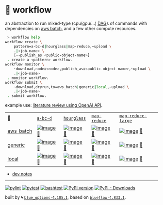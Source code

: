 # 📜 workflow

an abstraction to run mixed-type (cpu/gpu/...) [DAG](https://networkx.org/documentation/stable/reference/classes/digraph.html)s of commands with dependencies on [aws batch](https://aws.amazon.com/batch/), and a few other compute resources.

```bash
 > workflow help
workflow create \
	pattern=a-bc-d|hourglass|map-reduce,~upload \
	.|<job-name> \
	[--publish_as <public-object-name>]
 . create a <pattern> workflow.
workflow monitor \
	~download,node=<node>,publish_as=<public-object-name>,~upload \
	.|<job-name>
 . monitor workflow.
workflow submit \
	~download,dryrun,to=aws_batch|generic|local,~upload \
	.|<job-name>
 . submit workflow.
```

example use: [literature review using OpenAI API](https://github.com/kamangir/openai-commands/tree/main/openai_commands/literature_review).

|   |   |   |   |   |
| --- | --- | --- | --- | --- |
| 📜 | [`a-bc-d`](./patterns/a-bc-d.dot) | [`hourglass`](./patterns/hourglass.dot) | [`map-reduce`](./patterns/map-reduce.dot) | [`map-reduce-large`](./patterns/map-reduce-large.dot) |
| [aws_batch](./runners/aws_batch.py) | [![image](https://kamangir-public.s3.ca-central-1.amazonaws.com/aws_batch-a-bc-d/workflow.gif?raw=true&random=1pjwR6XuNlubS9m8)](https://kamangir-public.s3.ca-central-1.amazonaws.com/aws_batch-a-bc-d/workflow.gif?raw=true&random=1pjwR6XuNlubS9m8) [🔗](https://kamangir-public.s3.ca-central-1.amazonaws.com/aws_batch-a-bc-d/workflow.gif?raw=true&random=1pjwR6XuNlubS9m8) | [![image](https://kamangir-public.s3.ca-central-1.amazonaws.com/aws_batch-hourglass/workflow.gif?raw=true&random=QjF4Oqae0Ix88ZcD)](https://kamangir-public.s3.ca-central-1.amazonaws.com/aws_batch-hourglass/workflow.gif?raw=true&random=QjF4Oqae0Ix88ZcD) [🔗](https://kamangir-public.s3.ca-central-1.amazonaws.com/aws_batch-hourglass/workflow.gif?raw=true&random=QjF4Oqae0Ix88ZcD) | [![image](https://kamangir-public.s3.ca-central-1.amazonaws.com/aws_batch-map-reduce/workflow.gif?raw=true&random=DfGxu00iAKR6rKLS)](https://kamangir-public.s3.ca-central-1.amazonaws.com/aws_batch-map-reduce/workflow.gif?raw=true&random=DfGxu00iAKR6rKLS) [🔗](https://kamangir-public.s3.ca-central-1.amazonaws.com/aws_batch-map-reduce/workflow.gif?raw=true&random=DfGxu00iAKR6rKLS) | [![image](https://kamangir-public.s3.ca-central-1.amazonaws.com/aws_batch-map-reduce-large/workflow.gif?raw=true&random=EAHXVAt3EsXCWhBy)](https://kamangir-public.s3.ca-central-1.amazonaws.com/aws_batch-map-reduce-large/workflow.gif?raw=true&random=EAHXVAt3EsXCWhBy) [🔗](https://kamangir-public.s3.ca-central-1.amazonaws.com/aws_batch-map-reduce-large/workflow.gif?raw=true&random=EAHXVAt3EsXCWhBy) |
| [generic](./runners/generic.py) | [![image](https://kamangir-public.s3.ca-central-1.amazonaws.com/generic-a-bc-d/workflow.gif?raw=true&random=9VyN0XDHDP9NNKC9)](https://kamangir-public.s3.ca-central-1.amazonaws.com/generic-a-bc-d/workflow.gif?raw=true&random=9VyN0XDHDP9NNKC9) [🔗](https://kamangir-public.s3.ca-central-1.amazonaws.com/generic-a-bc-d/workflow.gif?raw=true&random=9VyN0XDHDP9NNKC9) | [![image](https://kamangir-public.s3.ca-central-1.amazonaws.com/generic-hourglass/workflow.gif?raw=true&random=wq7ZQBHF8sFdbi4w)](https://kamangir-public.s3.ca-central-1.amazonaws.com/generic-hourglass/workflow.gif?raw=true&random=wq7ZQBHF8sFdbi4w) [🔗](https://kamangir-public.s3.ca-central-1.amazonaws.com/generic-hourglass/workflow.gif?raw=true&random=wq7ZQBHF8sFdbi4w) | [![image](https://kamangir-public.s3.ca-central-1.amazonaws.com/generic-map-reduce/workflow.gif?raw=true&random=BFH7tlxeTSumUqUv)](https://kamangir-public.s3.ca-central-1.amazonaws.com/generic-map-reduce/workflow.gif?raw=true&random=BFH7tlxeTSumUqUv) [🔗](https://kamangir-public.s3.ca-central-1.amazonaws.com/generic-map-reduce/workflow.gif?raw=true&random=BFH7tlxeTSumUqUv) | [![image](https://kamangir-public.s3.ca-central-1.amazonaws.com/generic-map-reduce-large/workflow.gif?raw=true&random=BFUqQ3HqX4Ml71zF)](https://kamangir-public.s3.ca-central-1.amazonaws.com/generic-map-reduce-large/workflow.gif?raw=true&random=BFUqQ3HqX4Ml71zF) [🔗](https://kamangir-public.s3.ca-central-1.amazonaws.com/generic-map-reduce-large/workflow.gif?raw=true&random=BFUqQ3HqX4Ml71zF) |
| [local](./runners/local.py) | [![image](https://kamangir-public.s3.ca-central-1.amazonaws.com/local-a-bc-d/workflow.gif?raw=true&random=u3cXO89lGei3OSEk)](https://kamangir-public.s3.ca-central-1.amazonaws.com/local-a-bc-d/workflow.gif?raw=true&random=u3cXO89lGei3OSEk) [🔗](https://kamangir-public.s3.ca-central-1.amazonaws.com/local-a-bc-d/workflow.gif?raw=true&random=u3cXO89lGei3OSEk) | [![image](https://kamangir-public.s3.ca-central-1.amazonaws.com/local-hourglass/workflow.gif?raw=true&random=0OJqLSYWljCPPzEp)](https://kamangir-public.s3.ca-central-1.amazonaws.com/local-hourglass/workflow.gif?raw=true&random=0OJqLSYWljCPPzEp) [🔗](https://kamangir-public.s3.ca-central-1.amazonaws.com/local-hourglass/workflow.gif?raw=true&random=0OJqLSYWljCPPzEp) | [![image](https://kamangir-public.s3.ca-central-1.amazonaws.com/local-map-reduce/workflow.gif?raw=true&random=wBlbg8UCevVXgk8k)](https://kamangir-public.s3.ca-central-1.amazonaws.com/local-map-reduce/workflow.gif?raw=true&random=wBlbg8UCevVXgk8k) [🔗](https://kamangir-public.s3.ca-central-1.amazonaws.com/local-map-reduce/workflow.gif?raw=true&random=wBlbg8UCevVXgk8k) | [![image](https://kamangir-public.s3.ca-central-1.amazonaws.com/local-map-reduce-large/workflow.gif?raw=true&random=TnyoiOZbissKKgS5)](https://kamangir-public.s3.ca-central-1.amazonaws.com/local-map-reduce-large/workflow.gif?raw=true&random=TnyoiOZbissKKgS5) [🔗](https://kamangir-public.s3.ca-central-1.amazonaws.com/local-map-reduce-large/workflow.gif?raw=true&random=TnyoiOZbissKKgS5) |

- [dev notes](https://arash-kamangir.medium.com/%EF%B8%8F-openai-experiments-54-e49117dc69ef)

---


[![pylint](https://github.com/kamangir/notebooks-and-scripts/actions/workflows/pylint.yml/badge.svg)](https://github.com/kamangir/notebooks-and-scripts/actions/workflows/pylint.yml) [![pytest](https://github.com/kamangir/notebooks-and-scripts/actions/workflows/pytest.yml/badge.svg)](https://github.com/kamangir/notebooks-and-scripts/actions/workflows/pytest.yml) [![bashtest](https://github.com/kamangir/notebooks-and-scripts/actions/workflows/bashtest.yml/badge.svg)](https://github.com/kamangir/notebooks-and-scripts/actions/workflows/bashtest.yml) [![PyPI version](https://img.shields.io/pypi/v/notebooks-and-scripts.svg)](https://pypi.org/project/notebooks-and-scripts/) [![PyPI - Downloads](https://img.shields.io/pypi/dd/notebooks-and-scripts)](https://pypistats.org/packages/notebooks-and-scripts)

built by 🌀 [`blue_options-4.185.1`](https://github.com/kamangir/awesome-bash-cli), based on [`blueflow-4.833.1`](https://github.com/kamangir/notebooks-and-scripts).
